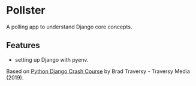 # Pollster

A polling app to understand Django core concepts.

<!-- <p align="center">
    <img src="screenshot.png">
</p> -->

## Features

- setting up Django with pyenv.

Based on [Python Django Crash Course](https://www.youtube.com/watch?v=e1IyzVyrLSU) by Brad Traversy - Traversy Media (2019).